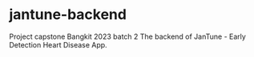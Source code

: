 # jantune-backend
Project capstone Bangkit 2023 batch 2
The backend of JanTune - Early Detection Heart Disease App.
